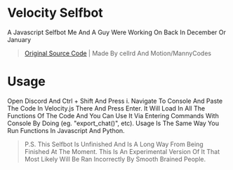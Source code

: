 # Velocity Selfbot
A Javascript Selfbot Me And A Guy Were Working On Back In December Or January

> [Original Source Code](https://replit.com/@MannyCodes/Narv-Motion-selfbot?v=1) | 
> Made By cellrd And Motion/MannyCodes

# Usage
Open Discord And Ctrl + Shift And Press i. Navigate To Console And Paste The Code In Velocity.js There And Press Enter. It Will Load In All The Functions Of The Code And You Can Use It Via Entering Commands With Console By Doing (eg. "export_chat()", etc). Usage Is The Same Way You Run Functions In Javascript And Python.

> P.S. This Selfbot Is Unfinished And Is A Long Way From Being Finished At The Moment. This Is An Experimental Version Of It That Most Likely Will Be Ran Incorrectly By Smooth Brained People.
